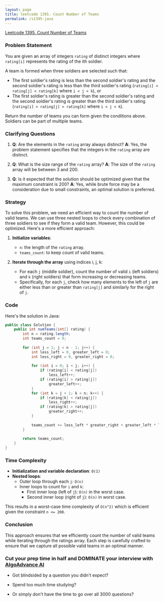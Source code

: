 ```yaml
---
layout: page
title: leetcode 1395. Count Number of Teams
permalink: /s1395-java
---
```

[Leetcode 1395. Count Number of Teams](https://algoadvance.github.io/algoadvance/l1395)
### Problem Statement

You are given an array of integers `rating` of distinct integers where `rating[i]` represents the rating of the ith soldier.

A team is formed when three soldiers are selected such that:
- The first soldier's rating is less than the second soldier's rating and the second soldier's rating is less than the third soldier's rating (`rating[i] < rating[j] < rating[k]` where `i < j < k`), or
- The first soldier's rating is greater than the second soldier's rating and the second soldier's rating is greater than the third soldier's rating (`rating[i] > rating[j] > rating[k]` where `i < j < k`).

Return the number of teams you can form given the conditions above. Soldiers can be part of multiple teams.

### Clarifying Questions
1. **Q**: Are the elements in the `rating` array always distinct?
   **A**: Yes, the problem statement specifies that the integers in the `rating` array are distinct.
   
2. **Q**: What is the size range of the `rating` array?
   **A**: The size of the `rating` array will be between 3 and 200.

3. **Q**: Is it expected that the solution should be optimized given that the maximum constraint is 200?
   **A**: Yes, while brute force may be a consideration due to small constraints, an optimal solution is preferred.

### Strategy

To solve this problem, we need an efficient way to count the number of valid teams. We can use three nested loops to check every combination of three soldiers to see if they form a valid team. However, this could be optimized. Here's a more efficient approach:

1. **Initialize variables**:
   - `n`: the length of the `rating` array.
   - `teams_count`: to keep count of valid teams.

2. **Iterate through the array** using indices i, j, k:
   - For each `j` (middle soldier), count the number of valid `i` (left soldiers) and `k` (right soldiers) that form increasing or decreasing teams.
   - Specifically, for each `j`, check how many elements to the left of `j` are either less than or greater than `rating[j]` and similarly for the right of `j`.

### Code

Here's the solution in Java:

```java
public class Solution {
    public int numTeams(int[] rating) {
        int n = rating.length;
        int teams_count = 0;
        
        for (int j = 1; j < n - 1; j++) {
            int less_left = 0, greater_left = 0;
            int less_right = 0, greater_right = 0;
            
            for (int i = 0; i < j; i++) {
                if (rating[i] < rating[j])
                    less_left++;
                if (rating[i] > rating[j])
                    greater_left++;
            }
            for (int k = j + 1; k < n; k++) {
                if (rating[k] < rating[j])
                    less_right++;
                if (rating[k] > rating[j])
                    greater_right++;
            }
            
            teams_count += less_left * greater_right + greater_left * less_right;
        }
        
        return teams_count;
    }
}
```

### Time Complexity
- **Initialization and variable declaration**: `O(1)`
- **Nested loops**: 
  - Outer loop through each `j`: `O(n)`
  - Inner loops to count for `i` and `k`:
    - First inner loop (left of `j`): `O(n)` in the worst case.
    - Second inner loop (right of `j`): `O(n)` in worst case.
    
This results in a worst-case time complexity of `O(n^2)` which is efficient given the constraint `n <= 200`.

### Conclusion
This approach ensures that we efficiently count the number of valid teams while iterating through the ratings array. Each step is carefully crafted to ensure that we capture all possible valid teams in an optimal manner.


### Cut your prep time in half and DOMINATE your interview with [AlgoAdvance AI](https://algoAdvance.com)

- Got blindsided by a question you didn't expect?

- Spend too much time studying?

- Or simply don't have the time to go over all 3000 questions?

